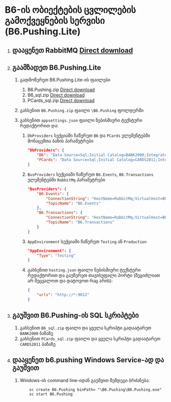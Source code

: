 # B6-ის ობიექტების ცვლილების გამოქვეყნების სერვისი (B6.Pushing.Lite)

1. ## დააყენეთ RabbitMQ [Direct download](https://www.rabbitmq.com/download.html)
1. ## გაამზადეთ B6.Pushing.Lite
    1. გადმოწერეთ B6.Pushing.Lite-ის ფაილები
        1. B6.Pushing.zip [Direct download](http://psd2files.altasoft.ge/B6.Pushing.Lite/B6.Pushing.zip)
        1. B6_sql.zip [Direct download](http://psd2files.altasoft.ge/B6.Pushing.Lite/B6_sql.zip)
        1. PCards_sql.zip [Direct download](http://psd2files.altasoft.ge/B6.Pushing.Lite/PCards_sql.zip)

    1. გახსენით ```B6.Pushing.zip``` ფაილი ```\B6.Pushing``` ფოლდერში
    
    1. გახსენით ```appsettings.json``` ფაილი ნებისმიერი ტექსტური რედაქტორით და:

        1.  ```DbProviders``` სექციაში ჩაწერეთ ```B6``` და ```PCards``` ელემენტებში მონაცემთა ბაზის პარამეტრები
            ```json
            "DbProviders": {
                "B6": "Data Source=Sql;Initial Catalog=BANK2000;Integrated Security=true;Application Name=B6.Pushing",
                "PCards": "Data Source=Sql;Initial Catalog=CARDS2011;Integrated Security=true;Application Name=B6.Pushing"
            }
            ```
        
        2. ```BusProviders``` სექციაში ჩაწერეთ ```B6.Events```,  ```B6.Transactions``` ელემენტებში ```RabbitMq``` პარამეტრები
            ```json
            "BusProviders": {
                "B6.Events": {
                    "ConnectionString": "HostName=RabbitMq;VirtualHost=B6;UserName=username;Password=password;ClientProvidedName=B6.Pushing.Events",
                    "TopicName": "B6.Events"
                },
                "B6.Transactions": {
                    "ConnectionString": "HostName=RabbitMq;VirtualHost=B6;UserName=username;Password=password;ClientProvidedName=B6.Pushing.Transactions",
                    "TopicName": "B6.Transactions"
                }
            }
            ```
        
        3. ```AppEnvironment``` სექციაში ჩაწერეთ ```Testing``` ან ```Production```
            ```json
            "AppEnvironment": {
                "Type": "Testing"
            }
            ```

        4. გახსენით  ```hosting.json``` ფაილი ნებისმიერი ტექსტური რედაქტორით და გაუწერეთ თავისუფალი პორტი (შეგიძლიათ არ შეცვალოთ და დატოვოთ რაც არის):
            ```json
            {
                "urls": "http://*:9012"
            }
            ```
        
1. ## გაუშვით B6.Pushing-ის SQL სკრიპტები
    1. გახსენით ```B6_sql.zip``` ფაილი და ყველა სკრიპტი გადაატარეთ ```BANK2000``` ბაზაზე
    1. გახსენით ```PCards_sql.zip``` ფაილი და ყველა სკრიპტი გადაატარეთ ```CARDS2011``` ბაზაზე

1. ## დააყენეთ b6.pushing Windows Service-ად და გაუშვით
    1. Windows-ის command line-იდან გაუშვით შემდეგი ბრძანება:
        ```
            sc create B6.Pushing binPath= "\B6.Pushing\B6.Pushing.exe"
            sc start B6.Pushing
        ```
